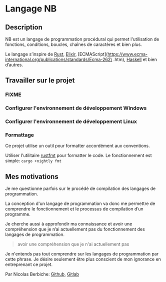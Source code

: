 # Langage NB

## Description
NB est un langage de programmation procédural qui permet l'utilisation de
fonctions, conditions, boucles, chaînes de caractères et bien plus.

Le langage s’inspire de [Rust](https://www.rust-lang.org/),
[Elixir](https://elixir-lang.org/),
[ECMAScript](https://www.ecma-international.org/publications/standards/Ecma-262\
.htm), [Haskell](https://www.haskell.org/) et bien d’autres.

## Travailler sur le projet
### FIXME
### Configurer l'environnement de développement Windows
### Configurer l'environnement de développement Linux
### Formattage
Ce projet utilise un outil pour formatter accordément aux conventions.

Utiliser l'utilitaire [rustfmt](https://github.com/rust-lang-nursery/rustfmt)
pour formatter le code.
Le fonctionnement est simple:
`cargo +nightly fmt`

## Mes motivations
Je me questionne parfois sur le procédé de compilation des langages de
programmation.

La conception d'un langage de programmation va donc me permettre de comprendre
le fonctionnement et le processus de compilation d’un programme.

Je cherche aussi à approfondir ma connaissance et avoir une compréhension que je
n’ai actuellement pas du fonctionnement des langages de programmation.

> avoir une compréhension que je n'ai actuellement pas

Je n'entends pas tout comprendre sur les langages de programmation par cette
phrase. Je désire seulement être plus conscient de mon ignorance en entreprenant
ce projet.

Par Nicolas Berbiche:
[Github](https://github.com/berbiche), [Gitlab](https://gitlab.com/berbiche)
